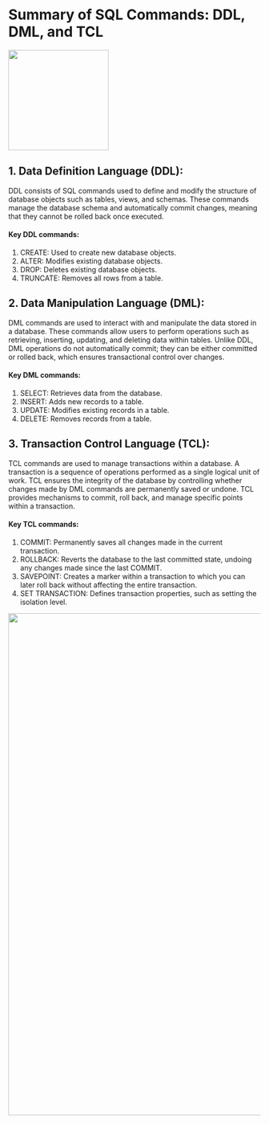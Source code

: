 # Summary of SQL Commands: DDL, DML, and TCL
<img src="https://github.com/user-attachments/assets/ab368269-c3f0-42dd-9ffb-c7b5014365c1" width="200" height="200">

## 1. Data Definition Language (DDL):
DDL consists of SQL commands used to define and modify the structure of database objects such as tables, views, and schemas. These commands manage the database schema and automatically commit changes, meaning that they cannot be rolled back once executed.

#### Key DDL commands:
1. CREATE: Used to create new database objects.
2. ALTER: Modifies existing database objects.
3. DROP: Deletes existing database objects.
4. TRUNCATE: Removes all rows from a table.

## 2. Data Manipulation Language (DML):
DML commands are used to interact with and manipulate the data stored in a database. These commands allow users to perform operations such as retrieving, inserting, updating, and deleting data within tables. Unlike DDL, DML operations do not automatically commit; they can be either committed or rolled back, which ensures transactional control over changes.

#### Key DML commands:
1. SELECT: Retrieves data from the database.
2. INSERT: Adds new records to a table.
3. UPDATE: Modifies existing records in a table.
4. DELETE: Removes records from a table.

## 3. Transaction Control Language (TCL):
TCL commands are used to manage transactions within a database. A transaction is a sequence of operations performed as a single logical unit of work. TCL ensures the integrity of the database by controlling whether changes made by DML commands are permanently saved or undone. TCL provides mechanisms to commit, roll back, and manage specific points within a transaction.

#### Key TCL commands:
1. COMMIT: Permanently saves all changes made in the current transaction.
2. ROLLBACK: Reverts the database to the last committed state, undoing any changes made since the last COMMIT.
3. SAVEPOINT: Creates a marker within a transaction to which you can later roll back without affecting the entire transaction.
4. SET TRANSACTION: Defines transaction properties, such as setting the isolation level.

<img src="https://github.com/user-attachments/assets/ac1b2081-157d-4b81-abdb-80cbade637a6" width="1000" height="1000">

